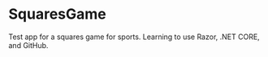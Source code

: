 # SquaresGame
Test app for a squares game for sports.  Learning to use Razor, .NET CORE, and GitHub.
